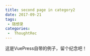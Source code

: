 ```yaml
---
title: second page in category2
date: 2017-09-21
tags:
 - 随想录
categories:
 -  ThoughtRec
---
```


这是VuePress自带的例子，留个纪念吧！